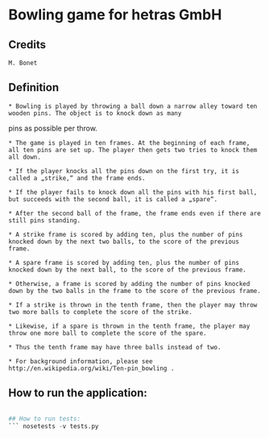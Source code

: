 # Bowling game for hetras GmbH

## Credits 
    M. Bonet 

## Definition

    * Bowling is played by throwing a ball down a narrow alley toward ten wooden pins. The object is to knock down as many
pins as possible per throw.

    * The game is played in ten frames. At the beginning of each frame, all ten pins are set up. The player then gets two tries to knock them all down.

    * If the player knocks all the pins down on the first try, it is called a „strike,“ and the frame ends.

    * If the player fails to knock down all the pins with his first ball, but succeeds with the second ball, it is called a „spare“.

    * After the second ball of the frame, the frame ends even if there are still pins standing.

    * A strike frame is scored by adding ten, plus the number of pins knocked down by the next two balls, to the score of the previous frame.

    * A spare frame is scored by adding ten, plus the number of pins knocked down by the next ball, to the score of the previous frame.

    * Otherwise, a frame is scored by adding the number of pins knocked down by the two balls in the frame to the score of the previous frame.

    * If a strike is thrown in the tenth frame, then the player may throw two more balls to complete the score of the strike.

    * Likewise, if a spare is thrown in the tenth frame, the player may throw one more ball to complete the score of the spare. 

    * Thus the tenth frame may have three balls instead of two.

    * For background information, please see http://en.wikipedia.org/wiki/Ten-pin_bowling .


## How to run the application:
``` python main.py

## How to run tests:
``` nosetests -v tests.py
